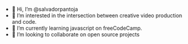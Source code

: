 - 👋 Hi, I’m @salvadorpantoja
- 👀 I’m interested in the intersection between creative video production and code.
- 🌱 I’m currently learning javascript on freeCodeCamp.
- 💞️ I’m looking to collaborate on open source projects 


<!---
salvadorpantoja/salvadorpantoja is a ✨ special ✨ repository because its `README.md` (this file) appears on your GitHub profile.
You can click the Preview link to take a look at your changes.
--->
